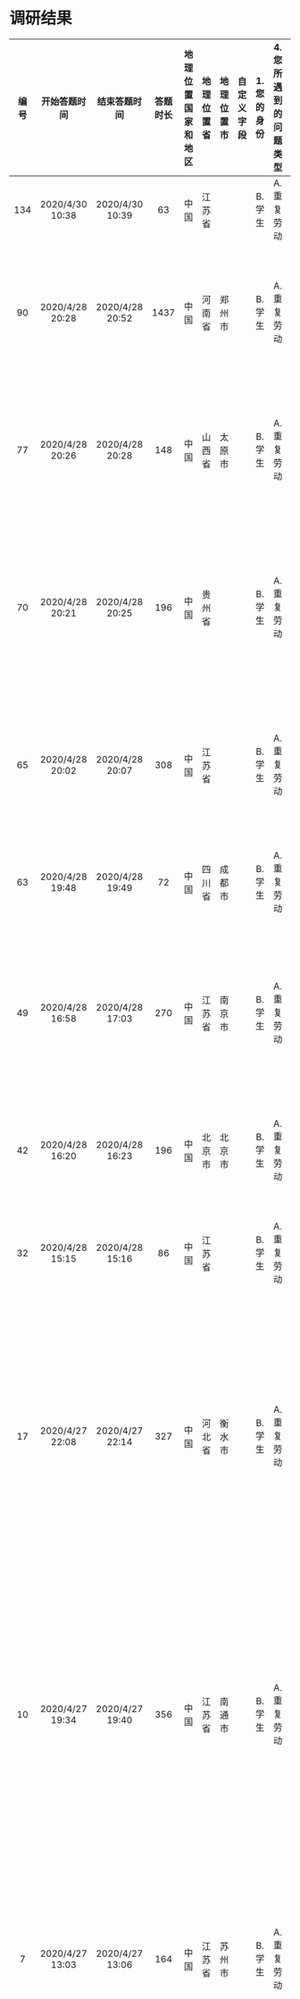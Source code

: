 # 调研结果

编号|开始答题时间|结束答题时间|答题时长|地理位置国家和地区|地理位置省|地理位置市|自定义字段|1.您的身份|4.您所遇到的问题类型|5.工作问题描述（100字以内）|6.解决思路（选填）
 :-:|:-:|:-:|:-:|:-:|:-:|:-:|:-:|:-:|:-:|:-:|:-:
134|2020/4/30 10:38|2020/4/30 10:39|63|中国|江苏省|||B.学生|A.重复劳动|审批和签字|
90|2020/4/28 20:28|2020/4/28 20:52|1437|中国|河南省|郑州市||B.学生|A.重复劳动|核对发票时 上面的的有些信息填写不完整，需要拿回去填完整|
77|2020/4/28 20:26|2020/4/28 20:28|148|中国|山西省|太原市||B.学生|A.重复劳动|在审批假条和租借钥匙等方面，总是需要各种审批，需要来回跑|
70|2020/4/28 20:21|2020/4/28 20:25|196|中国|贵州省|||B.学生|A.重复劳动|每月收集团日活动材料重复简单的工作，需要进行大量接受邮件和文件重命名等工作。|我觉得可以利用脚本自动化将邮件附件整理为文件操作。
65|2020/4/28 20:02|2020/4/28 20:07|308|中国|江苏省|||B.学生|A.重复劳动|上交来的文件格式、内容等等方面存在问题较多，需要多次修改|提高学生干部的工作能力，强调相关重要细节，从根本解决问题
63|2020/4/28 19:48|2020/4/28 19:49|72|中国|四川省|成都市||B.学生|A.重复劳动|大量接受文件，电脑会很卡，也需要重命名|
49|2020/4/28 16:58|2020/4/28 17:03|270|中国|江苏省|南京市||B.学生|A.重复劳动|每月收集团日活动材料重复简单的工作，需要进行大量接受邮件和文件重命名|上交通知发文直接由团委汇总
42|2020/4/28 16:20|2020/4/28 16:23|196|中国|北京市|北京市||B.学生|A.重复劳动|每次提交的文件都需要层层审核，效率低，速度慢|自动纠错整理功能
32|2020/4/28 15:15|2020/4/28 15:16|86|中国|江苏省|||B.学生|A.重复劳动|邮箱接受竞赛报名表，再归类为Excel好累|
17|2020/4/27 22:08|2020/4/27 22:14|327|中国|河北省|衡水市||B.学生|A.重复劳动|每次摆摊都要考虑干事的时间，反复看课表和他们所在校区，很不方便|其实我也没啥解决办法，我觉得干事交图片是个bug，不如让他们交可改写的表或者有个统计的方式。。。。具体我也不知道啥方式
10|2020/4/27 19:34|2020/4/27 19:40|356|中国|江苏省|南通市||B.学生|A.重复劳动|收集报销的材料、双选会的材料，不管线上线下都要整理大量的文件，十分繁琐；在处理奖状和报销的事情时，工作量很大，重复劳动。|
7|2020/4/27 13:03|2020/4/27 13:06|164|中国|江苏省|苏州市||B.学生|A.重复劳动|每年收集暑期社会实践材料的时候重复简单的工作，需要进行大量接受邮件和文件重命名等工作。|
6|2020/4/27 11:53|2020/4/27 12:06|743|中国|江苏省|||B.学生|A.重复劳动|一些活动征集，评选时有大量核对信息的工作，过于繁杂，且人工有疏漏。但是因为登记信息和发放信息不完全一样难以直接利用工具。|工具能自动处理两个文件间信息的交互，能设置通过某一项的相同，将两个文件中同一个项目信息提取出来，并可以完成比对，查验，整合等功能。因为实际问题中，信息可能不完全一致（比如参与者名字排序不一，项目名字前后填写的微小差异），所以要有一定辨别能力，并根据事先设定的权重计算相似度，使用者可以设定相似度限值提取不合要求的内容查看。
4|2020/4/27 10:33|2020/4/27 10:35|148|中国|江苏省|南京市||B.学生|A.重复劳动|青年大学习截图收取麻烦，而且后期统计人数、姓名工作量大|自动收取截图、查重并删除重复值、统计各个班的提交情况、生成总表
3|2020/4/27 10:30|2020/4/27 10:33|192|中国|江苏省|||B.学生|A.重复劳动|很多提交的电脑问题都有现成的解决办法，能不能利用人工智能从数据库中自动匹配问题返回解决方案|
125|2020/4/30 9:41|2020/4/30 9:43|124|中国|江苏省|苏州市||B.学生|B.无纸化办公|干事信息如生日，课表需要反复查看对比|
123|2020/4/30 8:55|2020/4/30 8:59|239|中国|江苏省|常州市||B.学生|B.无纸化办公|统计学生在智慧树上的信息，需要一一选择|
117|2020/4/29 11:46|2020/4/29 11:52|351|中国|江苏省|||B.学生|B.无纸化办公|干事工作情况汇总|
116|2020/4/29 11:06|2020/4/29 11:07|81|中国|江苏省|苏州市||B.学生|B.无纸化办公|确定例会时间需要反复确认课表|
108|2020/4/29 1:21|2020/4/29 1:23|120|中国|广东省|广州市||B.学生|B.无纸化办公|办理活动打印宣传等|
106|2020/4/28 23:09|2020/4/28 23:14|274|中国|江苏省|苏州市||B.学生|B.无纸化办公|谈赞助签的合同都是纸质的，保存和整理不便，想传到线上又担心安全性问题。|不知道
104|2020/4/28 22:36|2020/4/28 22:39|176|中国|江苏省|苏州市||B.学生|B.无纸化办公|反复确定成员的上课时间|制作软件录入课表
100|2020/4/28 21:56|2020/4/28 22:00|237|中国|江苏省|苏州市||B.学生|B.无纸化办公|确定例会时间的时需要问每个人的课表才能确定时间|通过线上整合各成员课表筛选出最佳时间
87|2020/4/28 20:39|2020/4/28 20:43|258|中国|江苏省|||B.学生|B.无纸化办公|开例会需要反复确定每个人的课表|制作软件快速录入课表
83|2020/4/28 20:27|2020/4/28 20:34|434|中国|江苏省|苏州市||B.学生|B.无纸化办公|有时需要老师签字的时候，恰好碰到老师不在可能会耽误|
67|2020/4/28 20:17|2020/4/28 20:19|124|中国|江苏省|||B.学生|B.无纸化办公|每月整理组员档案，为活动筹办提供思路和人手|
47|2020/4/28 16:43|2020/4/28 16:46|175|中国|江苏省|苏州市||B.学生|B.无纸化办公|收集的文件往往需要大量的格式修改，重复性高。|发送填写文件时是否可以将格式固定化？
46|2020/4/28 16:39|2020/4/28 16:41|134|中国|山东省|潍坊市||B.学生|B.无纸化办公|部分工作无法完全无纸化|利用二维码将部分签到等无法达到无纸化的工作如签到等转为线上进行
43|2020/4/28 16:27|2020/4/28 16:28|82|中国|江苏省|南京市||B.学生|B.无纸化办公|确定例会时间的时需要反复查看每个人的课表，确定时间比较麻烦。|
28|2020/4/28 14:24|2020/4/28 14:33|498|中国|江苏省|南京市||B.学生|B.无纸化办公|现在需要从一堆申报表word中抽取部分信息，建立excel，如何一键生成excel文件|excel预先设置需要的信息标题，识别word中的标题，提取所需内容，并且复制粘贴到excel中
11|2020/4/27 21:38|2020/4/27 21:40|92|中国|江苏省|||B.学生|B.无纸化办公|发布任务被复读打断|可不可以有个专门的小系统进行任务发布和任务提交
131|2020/4/30 10:18|2020/4/30 10:23|290|中国|江苏省|南通市||B.学生|C.文件收集|每次赛事需要收集大量的申请或者结项材料，首先是从邮箱一个一个下载文件很麻烦，起次有些参赛人员并不按规定进行文件命名之类的操作，给整理工作增加了很多困难；|
115|2020/4/29 10:00|2020/4/29 10:05|298|中国|甘肃省|||B.学生|C.文件收集|收集材料具有一定的沟通延迟，以及在每月收集材料时，总有部分材料丢失|利用一个全流程化的app或小程序，将各个部门活动从准备，到完结的各类材料，中间各个部分，由各个部门在活动中进行填写上传，保证材料收集的即时性，还可以由组织内成员通过程序查看
114|2020/4/29 9:57|2020/4/29 9:59|160|中国|江苏省|南通市||B.学生|C.文件收集|每次活动收集材料，文件提交时经常需要大量重命名|利用脚本自动化将文件重命名
110|2020/4/29 9:34|2020/4/29 9:35|97|中国|河南省|漯河市||B.学生|C.文件收集|文件命名复杂|
107|2020/4/29 0:20|2020/4/29 0:22|125|中国|江苏省|南京市||B.学生|C.文件收集|每次活动文件收集与通知发文有差别，干事们不能很明确地找出通知发文中明确的指示。|目前还没有，非常抱歉
102|2020/4/28 22:16|2020/4/28 22:19|189|中国|江苏省|||B.学生|C.文件收集|整理接受文件时候需要文件重命名，重复而繁琐。|
98|2020/4/28 21:47|2020/4/28 21:54|444|中国|山西省|||B.学生|C.文件收集|在进行某项活动收集信息时，需要大量接收邮件。例如拟定暑期社会实践表彰的通知时，需要详细的受表彰个人及团队的信息 。|
91|2020/4/28 21:17|2020/4/28 21:19|109|中国|江苏省|||B.学生|C.文件收集|会收到很多不符合规范的文件，需要二次收入，增大工作量。|
81|2020/4/28 20:29|2020/4/28 20:31|157|中国|山西省|临汾市||B.学生|C.文件收集|有时需要有规律的整合大量学生信息，但会出现信息更新不及时的情况导致错误填写信息|每月定期及时更新收集成员信息，确保信息时效性
80|2020/4/28 20:22|2020/4/28 20:30|496|中国|江苏省|||B.学生|C.文件收集|每次活动需收集大量名单，并且会有重复的文件发送，也会有一些临时需要变更的文件，及时的借教室，来解决问题|可以将问题归类，交由专人负责，没人负责一个项目，在接受文件时分类，避免杂乱无章，备有两套解决方案，及时处理发生的问题，不能拖拉。
72|2020/4/28 20:20|2020/4/28 20:26|340|中国|山西省|临汾市||B.学生|C.文件收集|大量的学生信息需要有规律的整合，有时会出现信息更新不及时导致信息填写错误的问题|每月定期更新学生联系方式等信息
69|2020/4/28 20:21|2020/4/28 20:24|147|中国|江苏省|淮安市||B.学生|C.文件收集|文件管理不集中，分布散且杂乱|专门设定相关人员操作
61|2020/4/28 18:45|2020/4/28 18:47|144|中国|河北省|||B.学生|C.文件收集|收集材料经常出现同学们不看通知内容需要一遍又一遍修改格式等工作|细化通知，在通知内容重点处标红
60|2020/4/28 18:42|2020/4/28 18:45|137|中国|山西省|阳泉市||B.学生|C.文件收集|收集大量纸质及电子文件，还要经常逐个人发通知|
55|2020/4/28 18:15|2020/4/28 18:17|112|中国|江苏省|||B.学生|C.文件收集|需要人工录入大量邮件信息|
48|2020/4/28 16:42|2020/4/28 16:47|321|中国|安徽省|安庆市||B.学生|C.文件收集|与其他人的材料交接比较繁琐|
36|2020/4/28 16:04|2020/4/28 16:07|142|中国|河南省|||B.学生|C.文件收集|每次活动都要找人收集材料，效率低，波折多。|
35|2020/4/28 16:04|2020/4/28 16:07|133|中国|江苏省|盐城市||B.学生|C.文件收集|其他学生发送相关科研项目前后跨度时间大，而且可能会根据要求前后多次修改，整理文件时容易出错。|
34|2020/4/28 15:22|2020/4/28 15:24|117|中国|江苏省|||B.学生|C.文件收集|邮件整理分类命名|利用脚本自动化将邮件附件整理为文件操作
30|2020/4/28 14:42|2020/4/28 14:50|462|中国|江苏省|南京市||B.学生|C.文件收集|有时需要收集学联各中心信息的excel文件|腾讯共享文件收集
29|2020/4/28 14:33|2020/4/28 14:37|245|中国|山东省|烟台市||B.学生|C.文件收集|文件材料收集频繁。纸质开会签到表人已到但漏签行为比较多。|
23|2020/4/27 23:14|2020/4/27 23:18|220|中国|江苏省|南京市||B.学生|C.文件收集|班委常常重复收集如身份证号手机号等信息，但是通过qq微信收集此类信息存在泄露的风险|利用校园网建立专属安全通道，安全app，收集学生的个人信息
21|2020/4/27 22:55|2020/4/27 22:58|176|中国|江苏省|镇江市||B.学生|C.文件收集|收集各学院团队材料重复简单的工作，需要反复查看邮件情况和进行excel复制粘贴的统计工作。|暂无
19|2020/4/27 22:28|2020/4/27 22:31|167|中国|江苏省|苏州市||B.学生|C.文件收集|每周收集青年大学习截图。|
15|2020/4/27 21:45|2020/4/27 21:48|166|中国|山西省|||B.学生|C.文件收集|收集大家的课表进行排班，能不能有小程序自动识别大家的空闲时间，进行值班安排|
13|2020/4/27 21:38|2020/4/27 21:41|165|中国|江苏省|无锡市||B.学生|C.文件收集|虽然说有很多群共享文档的使用，在招新初期各种文件的轰炸和信息的收集、还是很容易造成混乱和缺失；另一方面，线上沟通其实也存在部分问题，很多时候无法确保所有人都在线并通知到位|除了进一步开发群功能和共享文档，我认为还可以在各个学生组织内部形成统一的可以沿用的智能填表系统，可能一时难以操作，但规范化也可以节省不少时间
12|2020/4/27 21:36|2020/4/27 21:40|277|中国|江苏省|南通市||A.教师|C.文件收集|每个学期需要收集整个科协的课表、个人信息等各种信息，这需要每个部门收集自己的小干事的信息，整理后再交由办公室汇总，这之间需要大量的无意义劳动，信息需要经由多层人的转交|可以尝试微信小程序，或者搭建一个数据库登入系统，一个信息录入网站等方式建立一个信息收集系统，由小干事自己将信息填入该系统，由计算机自动整理汇总.
9|2020/4/27 19:28|2020/4/27 19:33|315|中国|江苏省|南京市||B.学生|C.文件收集|文件收集很难及时收齐，需要多次提醒|可以设计一个群收集小程序，每个成员需要及时上交相关文件，否则会收到qq提醒
8|2020/4/27 19:18|2020/4/27 19:20|134|中国|北京市|北京市||B.学生|C.文件收集|院科协配合程度不够，材料收集提醒两次依旧会发生迟交的现象|
1|2020/4/27 10:29|2020/4/27 10:30|84|中国|江苏省|||B.学生|C.文件收集|每周工作总结需要人工催收和整理|利用QQ机器人自动收集修改命名
133|2020/4/30 10:33|2020/4/30 10:36|147|中国|江苏省|连云港市||B.学生|D.电脑文件处理|PDF格式文件有时无法打印，转word打印后排版较混乱|
111|2020/4/29 9:35|2020/4/29 9:39|221|中国|内蒙古自治区|包头市||B.学生|D.电脑文件处理|在收集整理材料时是大量的重复劳动，会耗费很长时间|希望可以有程序能够帮忙自动进行文件处理并在需要的时候可以列出表格
94|2020/4/28 21:19|2020/4/28 21:25|375|中国|重庆市|重庆市||B.学生|D.电脑文件处理|多人合作处理同样文件 效率不高|
88|2020/4/28 20:46|2020/4/28 20:48|112|中国|江苏省|南京市||B.学生|D.电脑文件处理|根据活动相关主题制作海报|
76|2020/4/28 20:22|2020/4/28 20:28|348|中国|江苏省|苏州市||B.学生|D.电脑文件处理|每次科协活动的各项文件过多。需要进行很多的前期文件制作和后期文件归纳。|利用脚本进行文件操作。
68|2020/4/28 20:20|2020/4/28 20:21|78|中国|江苏省|苏州市||B.学生|D.电脑文件处理|同学们接收通知不及时|
59|2020/4/28 18:40|2020/4/28 18:43|132|中国|江苏省|||B.学生|D.电脑文件处理|各类文件命名与格式不规范 浪费大量时间重新整理|
57|2020/4/28 18:20|2020/4/28 18:23|211|中国|江苏省|苏州市||B.学生|D.电脑文件处理|伴手礼及讲座消息等变动时，策划方案需要一起变动，每次变动的文件传来传去很麻烦，占用内存|
51|2020/4/28 17:17|2020/4/28 17:19|162|中国|山东省|||B.学生|D.电脑文件处理|电脑文件需要修改整理，有的文件要每周提交，繁琐，无实际价值|
50|2020/4/28 17:11|2020/4/28 17:18|428|中国|浙江省|||B.学生|D.电脑文件处理|收集科研项目相关材料与表格，还需检查格式与重要内容是否有误|编写程序大批量整理文件，自动校验格式和设定内容
31|2020/4/28 15:03|2020/4/28 15:04|53|中国|山西省|吕梁市||B.学生|D.电脑文件处理|文件整理|自动整理
2|2020/4/27 10:26|2020/4/27 10:31|303|中国|江苏省|镇江市||B.学生|D.电脑文件处理|文件材料审核需要大量的进行查重工作，以往通常是，运用手工查重的方式来降低金钱成本，任务太重了|希望能有个工具输入进去文字就可以免费查重，重点是免费
132|2020/4/30 10:02|2020/4/30 10:30|1675|中国|江苏省|||B.学生|E.线上平台沟通|线上沟通不畅，导致接收者无法很好理解|暂无
129|2020/4/30 9:46|2020/4/30 9:51|272|中国|江苏省|||B.学生|E.线上平台沟通|负责活动的安排等问题，或者收集活动相关资料。|
126|2020/4/30 9:41|2020/4/30 9:44|199|日本||||B.学生|E.线上平台沟通|目前活动策划报名一直是由各部部长向本部门干事征集，再同意报给负责该部门的部长。工作效率比较低|
124|2020/4/30 9:40|2020/4/30 9:42|131|中国|江苏省|泰州市||B.学生|E.线上平台沟通|线上交流协调很困难，容易引起歧义，导致问题。|
120|2020/4/29 18:47|2020/4/29 18:48|86|中国|四川省|||B.学生|E.线上平台沟通|线上通知 效率不高|无
113|2020/4/29 9:57|2020/4/29 9:58|49|中国|江苏省|||B.学生|E.线上平台沟通|每月收集有关学院的竞赛项目相关资料|
112|2020/4/29 9:43|2020/4/29 9:46|166|中国|江苏省|苏州市||B.学生|E.线上平台沟通|各班课程安排不同，寻找大家都有空的时间较为困难|
105|2020/4/28 23:00|2020/4/28 23:09|539|中国|江苏省|||B.学生|E.线上平台沟通|学校的暑期社会实践活动等相关活动的组织，实践，收集，评比；组织内部团建，组织的相关活动的工作人员。|把问题简单化，减少人工，多搭建一对一的交流和文件传输
62|2020/4/28 19:22|2020/4/28 19:26|268|中国|甘肃省|兰州市||B.学生|E.线上平台沟通|与老师同学沟通不便，难以很好地解决问题|
58|2020/4/28 18:23|2020/4/28 18:26|189|中国|甘肃省|||B.学生|E.线上平台沟通|线上沟通效率低，关于讲座比赛形式及其他要求需要反复说|
56|2020/4/28 18:17|2020/4/28 18:18|90|中国|江苏省|淮安市||B.学生|E.线上平台沟通|部门间沟通不便|
54|2020/4/28 17:52|2020/4/28 17:56|230|中国|江苏省|镇江市||B.学生|E.线上平台沟通|现在有的返校有的没返校，要办线上讲座就需要露脸，有的东西得拍实物而非ppt，有没有通过手机软件把手机拍到的画面作为视频输入让腾讯会议能高清输出的功能软件啊|手机软件拍摄传输数据给电脑端，电脑端输出视频到腾讯会议
41|2020/4/28 16:18|2020/4/28 16:21|215|中国|黑龙江省|||B.学生|E.线上平台沟通|在与干事或部长，理事层沟通时，理解内容不一样，易出岔子|无
39|2020/4/28 16:15|2020/4/28 16:18|170|中国|江苏省|||B.学生|E.线上平台沟通|制作海报时，要与提交的一方沟通比较麻烦，然后要求也不能及时的领会|能够实现屏幕共享的APP，并通过视频来进行指导
38|2020/4/28 16:12|2020/4/28 16:15|149|中国|江苏省|连云港市||B.学生|E.线上平台沟通|工作周期长，常常忘记ddl。|
27|2020/4/28 13:40|2020/4/28 13:48|470|中国|江苏省|南通市||B.学生|E.线上平台沟通|部门之间、每一级之间消息流通不通畅，需要进行大量重复对话。而且上一级的学生工作经验传给下一级时容易出现疏漏，导致仍然需要向学长学姐进行大量咨询。将工作经验以及注意点编辑共享文件。但是目前我们采用石墨文档或者腾讯文档都存在着系统不流畅的问题。并且各部门无法自觉填写，需要理事长提醒，有没有可以设置以事件为节点的提醒，提醒部长及时进行工作总结以及信息交流的方式？|
26|2020/4/28 13:43|2020/4/28 13:46|165|中国|湖南省|长沙市||B.学生|E.线上平台沟通|疫情在家每个人时间安排不同，然后线上也不太好沟通，开例会就很困难|如果没有什么特别重要的事情例会就不开了吧。可以适当减少开会的次数。不必记录在案。
24|2020/4/27 23:50|2020/4/27 23:52|113|中国|福建省|福州市||B.学生|E.线上平台沟通|收到邮件有时并没有自动转发到部长个人邮箱，有时会遗漏。|可以单独通过QQ发一份给相应分管部长
22|2020/4/27 23:05|2020/4/27 23:09|238|中国|江苏省|镇江市||B.学生|E.线上平台沟通|双选会的话平常是大家有个表，自己去某个教室去找团队，团队面试，现在线上如果是会议的形式，没法及时跟进团队，不知道哪个房间面试人数多少，排队很耗时，时间利用效率低|有没有像qq游戏大厅打麻将那样就能显示哪一桌多少人在排队啊这样的会议系统啊
20|2020/4/27 22:38|2020/4/27 22:42|275|中国|江苏省|||B.学生|E.线上平台沟通|来报修的同学本身因为设备出了问题，情绪会比较焦急，尤其是对电子设备平时了解不多的同学，可能不能和我们说明清楚情况，进而对后续的维修工作造成一定麻烦。|我想可否做一个小程序或教程贴列举常见的问题，帮助保修的同学快速根据我们给出的图文来确定自己要反馈的问题
16|2020/4/27 21:49|2020/4/27 21:57|522|中国|福建省|厦门市||B.学生|E.线上平台沟通|图文经常遗漏预约单 因为当前采用邮箱模式 与其他部门沟通低效|暂无
5|2020/4/27 10:36|2020/4/27 10:37|70|中国|湖南省|||B.学生|E.线上平台沟通|疫情期间，很多时候线上没法解决电脑维修问题|
128|2020/4/30 9:44|2020/4/30 9:46|103|中国|江苏省|苏州市||A.教师|F.其他|每次活动都要统计学生是否有空，确定时间繁琐|
103|2020/4/28 22:27|2020/4/28 22:37|636|中国|江西省|南昌市||B.学生|F.其他|在群里发布任务时大量回复“收到”刷屏，容易导致成员漏看消息。|
86|2020/4/28 20:36|2020/4/28 20:39|192|中国|江苏省|||B.学生|F.其他|搞活动时去帮忙，平时制作海报、剪剪视频什么的|无
79|2020/4/28 20:25|2020/4/28 20:30|306|中国|江苏省|||B.学生|F.其他|每次需要做重复修改|无
45|2020/4/28 16:38|2020/4/28 16:40|110|中国|山西省|||B.学生|F.其他|举办活动时资料收集较慢。|
44|2020/4/28 16:24|2020/4/28 16:29|247|中国|江苏省|||B.学生|F.其他|组织比赛时，分数收集及计算，数量大又多|
37|2020/4/28 16:10|2020/4/28 16:13|168|中国|江苏省|南通市||B.学生|F.其他|每次活动需要多次发送邮件和信息确认是否到场|
18|2020/4/27 22:28|2020/4/27 22:30|153|中国|江苏省|无锡市||B.学生|F.其他|去凌云楼提交材料或办理事务时，有时会遇到老师因事外出|建议采用线下办事网上预约模式，或者在线显示该办公室是否有办事人员（就和空闲教室系统类似）
